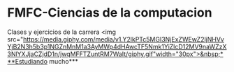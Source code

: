 # FMFC-Ciencias de la computacion
 Clases y ejercicios de la carrera
<img src="https://media.giphy.com/media/v1.Y2lkPTc5MGI3NjExZWEwZ2ljNHVvYjB2N3h5b3p1NGZnMnM1a3AyMWp4dHAwcTF5Nmk1YiZlcD12MV9naWZzX3NlYXJjaCZjdD1n/jwqMFFTZuntRM7WaIt/giphy.gif"width="30px">&nbsp;***Estudiando mucho***
